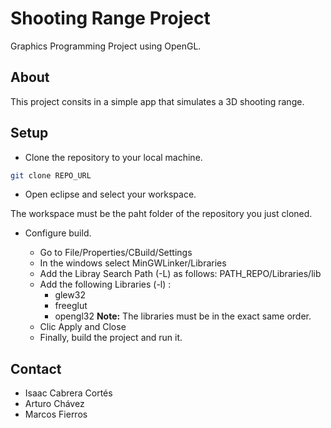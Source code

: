 
# Shooting Range Project

Graphics Programming Project using OpenGL.

## About

This project consits in a simple app that simulates a 3D shooting range.

## Setup

- Clone the repository to your local machine.

``` bash
git clone REPO_URL
```

- Open eclipse and select your workspace.

The workspace must be the paht folder of the repository you just cloned.

- Configure build.

  - Go to File/Properties/CBuild/Settings
  - In the windows select MinGWLinker/Libraries
  - Add the Libray Search Path (-L) as follows: PATH_REPO/Libraries/lib
  - Add the following Libraries (-l) :
    - glew32
    - freeglut
    - opengl32
    **Note:** The libraries must be in the exact same order.
  - Clic Apply and Close
  - Finally, build the project and run it.

## Contact

- Isaac Cabrera Cortés
- Arturo Chávez
- Marcos Fierros
